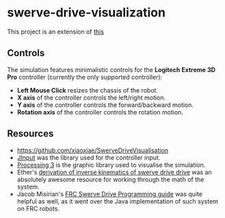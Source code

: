 # swerve-drive-visualization
This project is an extension of [this](https://github.com/xiaoxiae/SwerveDriveVisualisation)


## Controls

The simulation features minimalistic controls for the **Logitech Extreme 3D Pro** controller (currently the only supported controller):
* **Left Mouse Click** resizes the chassis of the robot.
* **X axis** of the controller controls the left/right motion.
* **Y axis** of the controller controls the forward/backward motion.
* **Rotation axis** of the controller controls the rotation motion.

## Resources
* https://github.com/xiaoxiae/SwerveDriveVisualisation
* [JInput](https://github.com/jinput/jinput) was the library used for the controller input.
* [Processing 3](https://processing.org/) is the graphic library used to visualise the simulation.
* Ether's [derivation of inverse kinematics of swerve drive drive](https://www.chiefdelphi.com/media/papers/download/3027) was an absolutely awesome resource for working through the math of the system.
* Jacob Misirian's [FRC Swerve Drive Programming guide](https://legacy.gitbook.com/book/jacobmisirian/frc-swerve-drive-programming/) was quite helpful as well, as it went over the Java implementation of such system on FRC robots.